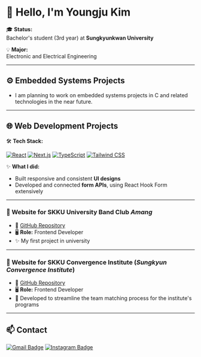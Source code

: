 # 🙂 Hello, I'm **Youngju Kim**

🎓 **Status:**  
Bachelor's student (3rd year) at **Sungkyunkwan University**

💡 **Major:**  
Electronic and Electrical Engineering

---

## ⚙️ Embedded Systems Projects

- I am planning to work on embedded systems projects in C and related technologies in the near future.
---

## 🌐 Web Development Projects

🛠️ **Tech Stack:**

[![React](https://img.shields.io/badge/-React-61DAFB?logo=react&logoColor=white&style=flat-square)](https://reactjs.org/)
[![Next.js](https://img.shields.io/badge/-Next.js-000000?logo=next.js&logoColor=white&style=flat-square)](https://nextjs.org/)
[![TypeScript](https://img.shields.io/badge/-TypeScript-3178C6?logo=typescript&logoColor=white&style=flat-square)](https://www.typescriptlang.org/)
[![Tailwind CSS](https://img.shields.io/badge/-Tailwind_CSS-38B2AC?logo=tailwind-css&logoColor=white&style=flat-square)](https://tailwindcss.com/)

✨ **What I did:**
- Built responsive and consistent **UI designs**
- Developed and connected **form APIs**, using React Hook Form extensively

---

### 🎸 Website for SKKU University Band Club *Amang*
- 🔗 [GitHub Repository](https://github.com/skku-amang)
- 🖥️ **Role:** Frontend Developer
- ✨ My first project in university

---

### 🤝 Website for SKKU Convergence Institute (*Sungkyun Convergence Institute*)
- 🔗 [GitHub Repository](https://github.com/urp3-team-matching/web)
- 🖥️ **Role:** Frontend Developer
- 🌟 Developed to streamline the team matching process for the institute's programs

---

## 📫 Contact

[![Gmail Badge](https://img.shields.io/badge/-h1996sea@g.skku.edu-c14438?style=flat-square&logo=Gmail&logoColor=white&link=mailto:h1996sea@g.skku.edu)](mailto:h1996sea@g.skku.edu)
[![Instagram Badge](https://img.shields.io/badge/-@0ju0ju0ju0-E4405F?style=flat-square&logo=Instagram&logoColor=white&link=https://www.instagram.com/0ju0ju0ju0/)](https://www.instagram.com/0ju0ju0ju0/)
